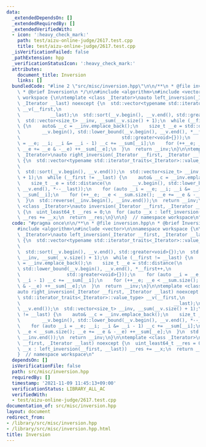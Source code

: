 ```yaml
---
data:
  _extendedDependsOn: []
  _extendedRequiredBy: []
  _extendedVerifiedWith:
  - icon: ':heavy_check_mark:'
    path: test/aizu-online-judge/2617.test.cpp
    title: test/aizu-online-judge/2617.test.cpp
  _isVerificationFailed: false
  _pathExtension: hpp
  _verificationStatusIcon: ':heavy_check_mark:'
  attributes:
    document_title: Inversion
    links: []
  bundledCode: "#line 2 \"src/misc/inversion.hpp\"\n\n/**\n * @file inversion.hpp\n\
    \ * @brief Inversion\n */\n\n#include <algorithm>\n#include <vector>\n\nnamespace\
    \ workspace {\n\ntemplate <class _Iterator>\nauto left_inversion(_Iterator __first,\
    \ _Iterator __last) noexcept {\n  std::vector<typename std::iterator_traits<_Iterator>::value_type>\
    \ __v(__first,\n                                                             \
    \           __last);\n  std::sort(__v.begin(), __v.end(), std::greater<void>{});\n\
    \  std::vector<size_t> __inv, __sum(__v.size() + 1);\n  while (__first != __last)\
    \ {\n    auto& __c = __inv.emplace_back();\n    size_t __e = std::distance(\n\
    \        __v.begin(), std::lower_bound(__v.begin(), __v.end(), *__first++,\n \
    \                                     std::greater<void>{}));\n    for (auto __i\
    \ = __e; __i; __i &= __i - 1) __c += __sum[__i];\n    for (++__e; __e < __sum.size();\
    \ __e += __e & -__e) ++__sum[__e];\n  }\n  return __inv;\n}\n\ntemplate <class\
    \ _Iterator>\nauto right_inversion(_Iterator __first, _Iterator __last) noexcept\
    \ {\n  std::vector<typename std::iterator_traits<_Iterator>::value_type> __v(__first,\n\
    \                                                                        __last);\n\
    \  std::sort(__v.begin(), __v.end());\n  std::vector<size_t> __inv, __sum(__v.size()\
    \ + 1);\n  while (__first != __last) {\n    auto& __c = __inv.emplace_back();\n\
    \    size_t __e = std::distance(\n        __v.begin(), std::lower_bound(__v.begin(),\
    \ __v.end(), *--__last));\n    for (auto __i = __e; __i; __i &= __i - 1) __c +=\
    \ __sum[__i];\n    for (++__e; __e < __sum.size(); __e += __e & -__e) ++__sum[__e];\n\
    \  }\n  std::reverse(__inv.begin(), __inv.end());\n  return __inv;\n}\n\ntemplate\
    \ <class _Iterator>\nauto inversion(_Iterator __first, _Iterator __last) noexcept\
    \ {\n  uint_least64_t __res = 0;\n  for (auto __x : left_inversion(__first, __last))\
    \ __res += __x;\n  return __res;\n}\n\n}  // namespace workspace\n"
  code: "#pragma once\n\n/**\n * @file inversion.hpp\n * @brief Inversion\n */\n\n\
    #include <algorithm>\n#include <vector>\n\nnamespace workspace {\n\ntemplate <class\
    \ _Iterator>\nauto left_inversion(_Iterator __first, _Iterator __last) noexcept\
    \ {\n  std::vector<typename std::iterator_traits<_Iterator>::value_type> __v(__first,\n\
    \                                                                        __last);\n\
    \  std::sort(__v.begin(), __v.end(), std::greater<void>{});\n  std::vector<size_t>\
    \ __inv, __sum(__v.size() + 1);\n  while (__first != __last) {\n    auto& __c\
    \ = __inv.emplace_back();\n    size_t __e = std::distance(\n        __v.begin(),\
    \ std::lower_bound(__v.begin(), __v.end(), *__first++,\n                     \
    \                 std::greater<void>{}));\n    for (auto __i = __e; __i; __i &=\
    \ __i - 1) __c += __sum[__i];\n    for (++__e; __e < __sum.size(); __e += __e\
    \ & -__e) ++__sum[__e];\n  }\n  return __inv;\n}\n\ntemplate <class _Iterator>\n\
    auto right_inversion(_Iterator __first, _Iterator __last) noexcept {\n  std::vector<typename\
    \ std::iterator_traits<_Iterator>::value_type> __v(__first,\n                \
    \                                                        __last);\n  std::sort(__v.begin(),\
    \ __v.end());\n  std::vector<size_t> __inv, __sum(__v.size() + 1);\n  while (__first\
    \ != __last) {\n    auto& __c = __inv.emplace_back();\n    size_t __e = std::distance(\n\
    \        __v.begin(), std::lower_bound(__v.begin(), __v.end(), *--__last));\n\
    \    for (auto __i = __e; __i; __i &= __i - 1) __c += __sum[__i];\n    for (++__e;\
    \ __e < __sum.size(); __e += __e & -__e) ++__sum[__e];\n  }\n  std::reverse(__inv.begin(),\
    \ __inv.end());\n  return __inv;\n}\n\ntemplate <class _Iterator>\nauto inversion(_Iterator\
    \ __first, _Iterator __last) noexcept {\n  uint_least64_t __res = 0;\n  for (auto\
    \ __x : left_inversion(__first, __last)) __res += __x;\n  return __res;\n}\n\n\
    }  // namespace workspace\n"
  dependsOn: []
  isVerificationFile: false
  path: src/misc/inversion.hpp
  requiredBy: []
  timestamp: '2021-11-09 11:45:13+09:00'
  verificationStatus: LIBRARY_ALL_AC
  verifiedWith:
  - test/aizu-online-judge/2617.test.cpp
documentation_of: src/misc/inversion.hpp
layout: document
redirect_from:
- /library/src/misc/inversion.hpp
- /library/src/misc/inversion.hpp.html
title: Inversion
---
```

